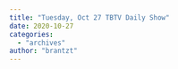 ```yaml
---
title: "Tuesday, Oct 27 TBTV Daily Show"
date: 2020-10-27
categories: 
  - "archives"
author: "brantzt"
---
```



